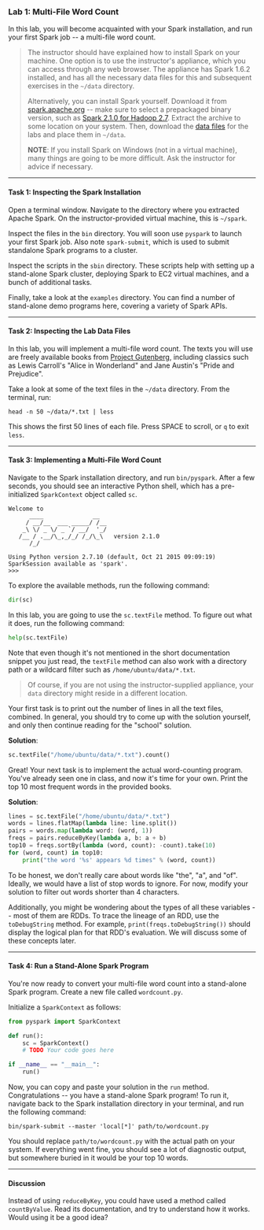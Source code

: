 ### Lab 1: Multi-File Word Count

In this lab, you will become acquainted with your Spark installation, and run your first Spark job -- a multi-file word count.

> The instructor should have explained how to install Spark on your machine. One option is to use the instructor's appliance, which you can access through any web browser. The appliance has Spark 1.6.2 installed, and has all the necessary data files for this and subsequent exercises in the `~/data` directory.
> 
> Alternatively, you can install Spark yourself. Download it from [spark.apache.org](http://spark.apache.org/downloads.html) -- make sure to select a prepackaged binary version, such as [Spark 2.1.0 for Hadoop 2.7](http://www.apache.org/dyn/closer.lua/spark/spark-2.1.0/spark-2.1.0-bin-hadoop2.7.tgz). Extract the archive to some location on your system. Then, download the [data files](../data.zip) for the labs and place them in `~/data`.
> 
> **NOTE**: If you install Spark on Windows (not in a virtual machine), many things are going to be more difficult. Ask the instructor for advice if necessary.

___

#### Task 1: Inspecting the Spark Installation

Open a terminal window. Navigate to the directory where you extracted Apache Spark. On the instructor-provided virtual machine, this is `~/spark`.

Inspect the files in the `bin` directory. You will soon use `pyspark` to launch your first Spark job. Also note `spark-submit`, which is used to submit standalone Spark programs to a cluster.

Inspect the scripts in the `sbin` directory. These scripts help with setting up a stand-alone Spark cluster, deploying Spark to EC2 virtual machines, and a bunch of additional tasks.

Finally, take a look at the `examples` directory. You can find a number of stand-alone demo programs here, covering a variety of Spark APIs.

___

#### Task 2: Inspecting the Lab Data Files

In this lab, you will implement a multi-file word count. The texts you will use are freely available books from [Project Gutenberg](http://www.gutenberg.org), including classics such as Lewis Carroll's "Alice in Wonderland" and Jane Austin's "Pride and Prejudice".

Take a look at some of the text files in the `~/data` directory. From the terminal, run:

```
head -n 50 ~/data/*.txt | less
```

This shows the first 50 lines of each file. Press SPACE to scroll, or `q` to exit `less`.

___

#### Task 3: Implementing a Multi-File Word Count

Navigate to the Spark installation directory, and run `bin/pyspark`. After a few seconds, you should see an interactive Python shell, which has a pre-initialized `SparkContext` object called `sc`.

```
Welcome to
      ____              __
     / __/__  ___ _____/ /__
    _\ \/ _ \/ _ `/ __/  '_/
   /__ / .__/\_,_/_/ /_/\_\   version 2.1.0
      /_/

Using Python version 2.7.10 (default, Oct 21 2015 09:09:19)
SparkSession available as 'spark'.
>>>
```

To explore the available methods, run the following command:

```python
dir(sc)
```

In this lab, you are going to use the `sc.textFile` method. To figure out what it does, run the following command:

```python
help(sc.textFile)
```

Note that even though it's not mentioned in the short documentation snippet you just read, the `textFile` method can also work with a directory path or a wildcard filter such as `/home/ubuntu/data/*.txt`.

> Of course, if you are not using the instructor-supplied appliance, your `data` directory might reside in a different location.

Your first task is to print out the number of lines in all the text files, combined. In general, you should try to come up with the solution yourself, and only then continue reading for the "school" solution.

**Solution**:

```python
sc.textFile("/home/ubuntu/data/*.txt").count()
```

Great! Your next task is to implement the actual word-counting program. You've already seen one in class, and now it's time for your own. Print the top 10 most frequent words in the provided books.

**Solution**:

```python
lines = sc.textFile("/home/ubuntu/data/*.txt")
words = lines.flatMap(lambda line: line.split())
pairs = words.map(lambda word: (word, 1))
freqs = pairs.reduceByKey(lambda a, b: a + b)
top10 = freqs.sortBy(lambda (word, count): -count).take(10)
for (word, count) in top10:
    print("the word '%s' appears %d times" % (word, count))
```

To be honest, we don't really care about words like "the", "a", and "of". Ideally, we would have a list of stop words to ignore. For now, modify your solution to filter out words shorter than 4 characters.

Additionally, you might be wondering about the types of all these variables -- most of them are RDDs. To trace the lineage of an RDD, use the `toDebugString` method. For example, `print(freqs.toDebugString())` should display the logical plan for that RDD's evaluation. We will discuss some of these concepts later.

___

#### Task 4: Run a Stand-Alone Spark Program

You're now ready to convert your multi-file word count into a stand-alone Spark program. Create a new file called `wordcount.py`.

Initialize a `SparkContext` as follows:

```python
from pyspark import SparkContext

def run():
    sc = SparkContext()
    # TODO Your code goes here

if __name__ == "__main__":
    run()
```

Now, you can copy and paste your solution in the `run` method. Congratulations -- you have a stand-alone Spark program! To run it, navigate back to the Spark installation directory in your terminal, and run the following command:

```
bin/spark-submit --master 'local[*]' path/to/wordcount.py
```

You should replace `path/to/wordcount.py` with the actual path on your system. If everything went fine, you should see a lot of diagnostic output, but somewhere buried in it would be your top 10 words.

___

#### Discussion

Instead of using `reduceByKey`, you could have used a method called `countByValue`. Read its documentation, and try to understand how it works. Would using it be a good idea?

